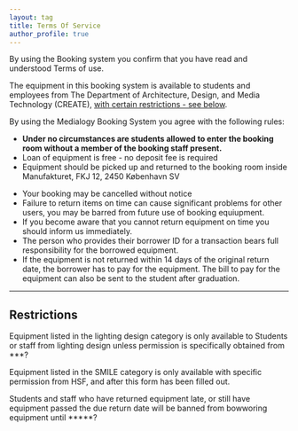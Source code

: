 ```yaml
---
layout: tag
title: Terms Of Service
author_profile: true
---
```

By using the Booking system you confirm that you have read and understood Terms of use. 

The equipment in this booking system is available to students and employees from The Department of Architecture, Design, and Media Technology (CREATE),
[with certain restrictions - see below](_pages/terms##restrictions).

By using the Medialogy Booking System you agree with the following rules:

- **Under no circumstances are students allowed to enter the booking room without a member of the booking staff present.**
- Loan of equipment is free - no deposit fee is required
- Equipment should be picked up and returned to the booking room inside Manufakturet, FKJ 12, 2450 København SV
<!-- - Equipment can be picked up and returned only during open hours -->
- Your booking may be cancelled without notice
- Failure to return items on time can cause significant problems for other users, you may be barred from future use of booking equiupment.
- If you become aware that you cannot return equipment on time you should inform us immediately.
- The person who provides their borrower ID for a transaction bears full responsibility for the borrowed equipment.
- If the equipment is not returned within 14 days of the original return date, the borrower has to pay for the equipment. The bill to pay for the equipment can also be sent to the student after graduation.



______
## Restrictions

Equipment listed in the lighting design category is only available to Students or staff from lighting design unless permission is specifically obtained from ***?

Equipment listed in the SMILE category is only available with specific permission from HSF, and after this form has been filled out.

Students and staff who have returned equipment late, or still have equipment passed the due return date will be banned from bowworing equipment until *****?


	